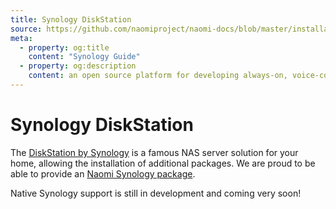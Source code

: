 ```yaml
---
title: Synology DiskStation
source: https://github.com/naomiproject/naomi-docs/blob/master/installation/synology.md
meta:
  - property: og:title
    content: "Synology Guide"
  - property: og:description
    content: an open source platform for developing always-on, voice-controlled applications
---
```


# Synology DiskStation

The [DiskStation by Synology](https://www.synology.com/en-us/dsm) is a famous NAS server solution for your home, allowing the installation of additional packages.
We are proud to be able to provide an [Naomi Synology package](https://github.com/naomiproject/naomi-syno-spk).

Native Synology support is still in development and coming very soon!

<DocPreviousVersions/>
<EditPageLink/>
